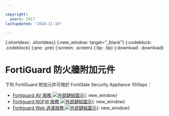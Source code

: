 ```yaml
---

copyright:
  years: 2017
lastupdated: "2018-11-10"

---
```


{:shortdesc: .shortdesc}
{:new_window: target="_blank"}
{:codeblock: .codeblock}
{:pre: .pre}
{:screen: .screen}
{:tip: .tip}
{:download: .download}

# FortiGuard 防火牆附加元件
下列 FortiGuard 附加元件可用於 FortiGate Security Appliance 10Gbps：

* [Fortiguard AV 服務 ![外部鏈結圖示](../../icons/launch-glyph.svg "外部鏈結圖示")](https://www.fortinet.com/products/security-subscriptions/antivirus.html){: new_window}
* [Fortiguard NGFW 服務 ![外部鏈結圖示](../../icons/launch-glyph.svg "外部鏈結圖示")](https://www.fortinet.com/products/security-subscriptions/intrusion-prevention.html){: new_window}
* [Fortiguard Web 過濾服務 ![外部鏈結圖示](../../icons/launch-glyph.svg "外部鏈結圖示")](https://www.fortinet.com/products/security-subscriptions/web-filtering.html){: new_window}
